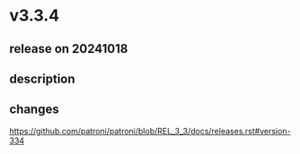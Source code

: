 # v3.3.4

## release on 20241018

## description

## changes

<a href="https://github.com/patroni/patroni/blob/REL_3_3/docs/releases.rst#version-334">https://github.com/patroni/patroni/blob/REL_3_3/docs/releases.rst#version-334</a>

